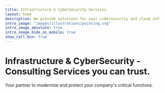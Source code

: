 ```yaml
---
title: Infrastructure & CyberSecurity Services
layout: home
description: We provide solutions for your cibersecurity and cloud infrastructure challenges.
intro_image: "images/illustrations/pointing.svg"
intro_image_absolute: true
intro_image_hide_on_mobile: true
show_call_box: true
---
```


# Infrastructure & CyberSecurity - Consulting Services you can trust.

Your partner to modernize and protect your company's critical functions. 